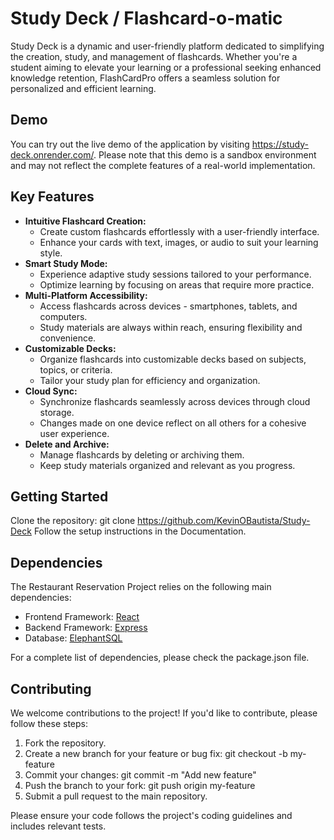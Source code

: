# Study Deck / Flashcard-o-matic

Study Deck is a dynamic and user-friendly platform dedicated to simplifying the creation, study, and management of flashcards. Whether you're a student aiming to elevate your learning or a professional seeking enhanced knowledge retention, FlashCardPro offers a seamless solution for personalized and efficient learning.

## Demo
You can try out the live demo of the application by visiting https://study-deck.onrender.com/. Please note that this demo is a sandbox environment and may not reflect the complete features of a real-world implementation.

## Key Features

- **Intuitive Flashcard Creation:**
  - Create custom flashcards effortlessly with a user-friendly interface.
  - Enhance your cards with text, images, or audio to suit your learning style.
- **Smart Study Mode:**
  - Experience adaptive study sessions tailored to your performance.
  - Optimize learning by focusing on areas that require more practice.
- **Multi-Platform Accessibility:**
  - Access flashcards across devices - smartphones, tablets, and computers.
  - Study materials are always within reach, ensuring flexibility and convenience.
- **Customizable Decks:**
  - Organize flashcards into customizable decks based on subjects, topics, or criteria.
  - Tailor your study plan for efficiency and organization.
- **Cloud Sync:**
  - Synchronize flashcards seamlessly across devices through cloud storage.
  - Changes made on one device reflect on all others for a cohesive user experience.
- **Delete and Archive:**
  - Manage flashcards by deleting or archiving them.
  - Keep study materials organized and relevant as you progress.

## Getting Started

Clone the repository: git clone https://github.com/KevinOBautista/Study-Deck
Follow the setup instructions in the Documentation.

## Dependencies

The Restaurant Reservation Project relies on the following main dependencies:

- Frontend Framework: [React](https://react.dev/)
- Backend Framework: [Express](https://expressjs.com/)
- Database: [ElephantSQL](https://elephantsql.com/)

For a complete list of dependencies, please check the package.json file.

## Contributing

We welcome contributions to the project! If you'd like to contribute, please follow these steps:

1. Fork the repository.
2. Create a new branch for your feature or bug fix: git checkout -b my-feature
3. Commit your changes: git commit -m "Add new feature"
4. Push the branch to your fork: git push origin my-feature
5. Submit a pull request to the main repository.

Please ensure your code follows the project's coding guidelines and includes relevant tests.
